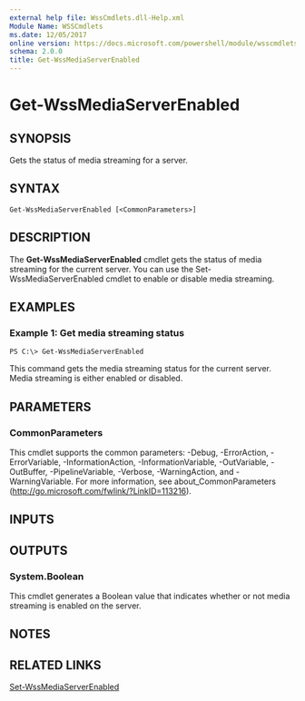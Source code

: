 ```yaml
---
external help file: WssCmdlets.dll-Help.xml
Module Name: WSSCmdlets
ms.date: 12/05/2017
online version: https://docs.microsoft.com/powershell/module/wsscmdlets/get-wssmediaserverenabled?view=windowsserver2012r2-ps&wt.mc_id=ps-gethelp
schema: 2.0.0
title: Get-WssMediaServerEnabled
---
```


# Get-WssMediaServerEnabled

## SYNOPSIS
Gets the status of media streaming for a server.

## SYNTAX

```
Get-WssMediaServerEnabled [<CommonParameters>]
```

## DESCRIPTION
The **Get-WssMediaServerEnabled** cmdlet gets the status of media streaming for the current server.
You can use the Set-WssMediaServerEnabled cmdlet to enable or disable media streaming.

## EXAMPLES

### Example 1: Get media streaming status
```
PS C:\> Get-WssMediaServerEnabled
```

This command gets the media streaming status for the current server.
Media streaming is either enabled or disabled.

## PARAMETERS

### CommonParameters
This cmdlet supports the common parameters: -Debug, -ErrorAction, -ErrorVariable, -InformationAction, -InformationVariable, -OutVariable, -OutBuffer, -PipelineVariable, -Verbose, -WarningAction, and -WarningVariable. For more information, see about_CommonParameters (http://go.microsoft.com/fwlink/?LinkID=113216).

## INPUTS

## OUTPUTS

### System.Boolean
This cmdlet generates a Boolean value that indicates whether or not media streaming is enabled on the server.

## NOTES

## RELATED LINKS

[Set-WssMediaServerEnabled](./Set-WssMediaServerEnabled.md)

